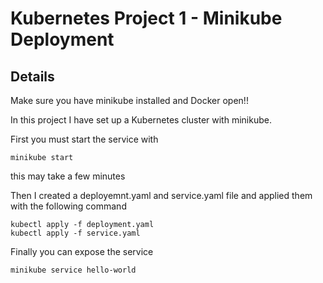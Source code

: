 # Kubernetes Project 1 -  Minikube Deployment 

## Details
Make sure you have minikube installed and Docker open!! 

In this project I have set up a Kubernetes cluster with minikube.

First you must start the service with 
```
minikube start
```
this may take a few minutes

Then I created a deployemnt.yaml and service.yaml file and applied them with the following command
```
kubectl apply -f deployment.yaml
kubectl apply -f service.yaml
```

Finally you can expose the service

```
minikube service hello-world
```